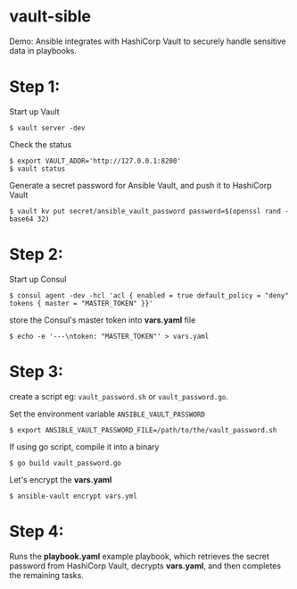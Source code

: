 # vault-sible
Demo: Ansible integrates with HashiCorp Vault to securely handle sensitive data in playbooks.

# Step 1:
Start up Vault
```
$ vault server -dev
```
Check the status
```
$ export VAULT_ADDR='http://127.0.0.1:8200'
$ vault status
```
Generate a secret password for Ansible Vault, and push it to HashiCorp Vault
```
$ vault kv put secret/ansible_vault_password password=$(openssl rand -base64 32)
```

# Step 2:
Start up Consul
```
$ consul agent -dev -hcl 'acl { enabled = true default_policy = "deny" tokens { master = "MASTER_TOKEN" }}'
```
store the Consul's master token into **vars.yaml** file
```
$ echo -e '---\ntoken: "MASTER_TOKEN"' > vars.yaml
```

# Step 3:
create a script eg: `vault_password.sh` or `vault_password.go`. 

Set the environment variable `ANSIBLE_VAULT_PASSWORD`
```
$ export ANSIBLE_VAULT_PASSWORD_FILE=/path/to/the/vault_password.sh
```
If using go script, compile it into a binary
```
$ go build vault_password.go
```
Let's encrypt the **vars.yaml**
```
$ ansible-vault encrypt vars.yml
```

# Step 4:
Runs the **playbook.yaml** example playbook, which retrieves the secret password from HashiCorp Vault, decrypts **vars.yaml**, and then completes the remaining tasks.
